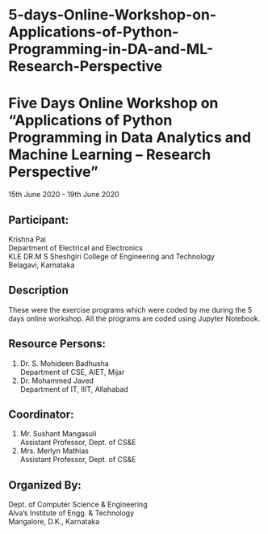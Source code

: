 # 5-days-Online-Workshop-on-Applications-of-Python-Programming-in-DA-and-ML-Research-Perspective

# Five Days Online Workshop on “Applications of Python Programming in Data Analytics and Machine Learning – Research Perspective”
15th June 2020 - 19th June 2020

## Participant:
Krishna Pai  
Department of Electrical and Electronics  
KLE DR.M S Sheshgiri College of Engineering and Technology  
Belagavi, Karnataka

## Description
These were the exercise programs which were coded by me during the 5 days online workshop.  All the programs are coded using Jupyter Notebook.

## Resource Persons:
1)	Dr. S. Mohideen Badhusha   
Department of CSE, AIET, Mijar   
2)	Dr. Mohammed Javed  
Department of IT, IIIT, Allahabad

## Coordinator: 
1)	Mr. Sushant Mangasuli   
Assistant Professor, Dept. of CS&E  
2)	Mrs. Merlyn Mathias   
Assistant Professor, Dept. of CS&E  

## Organized By:
Dept. of Computer Science & Engineering   
Alva’s Institute of Engg. & Technology      
Mangalore, D.K., Karnataka   
